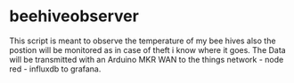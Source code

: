 # beehiveobserver
This script is meant to observe the temperature of my bee hives also the postion will be monitored as in case of theft i know where it goes. The Data will be transmitted with an Arduino MKR WAN to the things network - node red - influxdb to grafana.